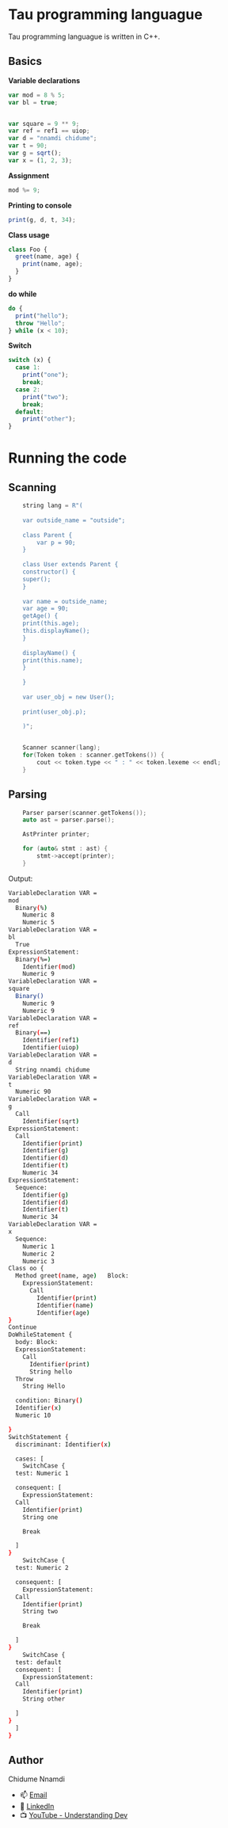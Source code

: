 # Tau programming languague

Tau programming languague is written in C++.

## Basics

**Variable declarations**

```js
var mod = 8 % 5;
var bl = true;


var square = 9 ** 9;
var ref = ref1 == uiop;
var d = "nnamdi chidume";
var t = 90;
var g = sqrt();
var x = (1, 2, 3);

```

**Assignment**

```js
mod %= 9;
```

**Printing to console**

```js
print(g, d, t, 34);
```

**Class usage**

```js
class Foo {
  greet(name, age) {
    print(name, age);
  }
}
```

**do while**

```js
do {
  print("hello");
  throw "Hello";
} while (x < 10);
```

**Switch**

```js
switch (x) {
  case 1:
    print("one");
    break;
  case 2:
    print("two");
    break;
  default:
    print("other");
}
```

# Running the code

## Scanning

```cpp
    string lang = R"(
    
    var outside_name = "outside";
    
    class Parent {
        var p = 90;
    }
    
    class User extends Parent {
    constructor() {
    super();
    }
    
    var name = outside_name;
    var age = 90;
    getAge() {
    print(this.age);
    this.displayName();
    }
    
    displayName() {
    print(this.name);
    }
    
    }
    
    var user_obj = new User();
    
    print(user_obj.p);
    
    )";


    Scanner scanner(lang);
    for(Token token : scanner.getTokens()) {
        cout << token.type << " : " << token.lexeme << endl;
    }
```

## Parsing

```cpp
    Parser parser(scanner.getTokens());
    auto ast = parser.parse();

    AstPrinter printer;

    for (auto& stmt : ast) {
        stmt->accept(printer);
    }

```

Output:

```sh
VariableDeclaration VAR =
mod
  Binary(%)
    Numeric 8
    Numeric 5
VariableDeclaration VAR =
bl
  True
ExpressionStatement:
  Binary(%=)
    Identifier(mod)
    Numeric 9
VariableDeclaration VAR =
square
  Binary()
    Numeric 9
    Numeric 9
VariableDeclaration VAR =
ref
  Binary(==)
    Identifier(ref1)
    Identifier(uiop)
VariableDeclaration VAR =
d
  String nnamdi chidume
VariableDeclaration VAR =
t
  Numeric 90
VariableDeclaration VAR =
g
  Call
    Identifier(sqrt)
ExpressionStatement:
  Call
    Identifier(print)
    Identifier(g)
    Identifier(d)
    Identifier(t)
    Numeric 34
ExpressionStatement:
  Sequence:
    Identifier(g)
    Identifier(d)
    Identifier(t)
    Numeric 34
VariableDeclaration VAR =
x
  Sequence:
    Numeric 1
    Numeric 2
    Numeric 3
Class oo {
  Method greet(name, age)   Block:
    ExpressionStatement:
      Call
        Identifier(print)
        Identifier(name)
        Identifier(age)
}
Continue
DoWhileStatement {
  body: Block:
  ExpressionStatement:
    Call
      Identifier(print)
      String hello
  Throw
    String Hello

  condition: Binary()
  Identifier(x)
  Numeric 10

}
SwitchStatement {
  discriminant: Identifier(x)

  cases: [
    SwitchCase {
  test: Numeric 1

  consequent: [
    ExpressionStatement:
  Call
    Identifier(print)
    String one

    Break

  ]
}
    SwitchCase {
  test: Numeric 2

  consequent: [
    ExpressionStatement:
  Call
    Identifier(print)
    String two

    Break

  ]
}
    SwitchCase {
  test: default
  consequent: [
    ExpressionStatement:
  Call
    Identifier(print)
    String other

  ]
}
  ]
}
```

## Author

Chidume Nnamdi

- 📫 [Email](mailto:kurtwanger40@gmail.com)
- 💼 [LinkedIn](https://www.linkedin.com/in/chidume-nnamdi/)
- 📺 [YouTube - Understanding Dev](https://www.youtube.com/channel/UCUCHv7YOQXWy2dsL-0IrlPw)
